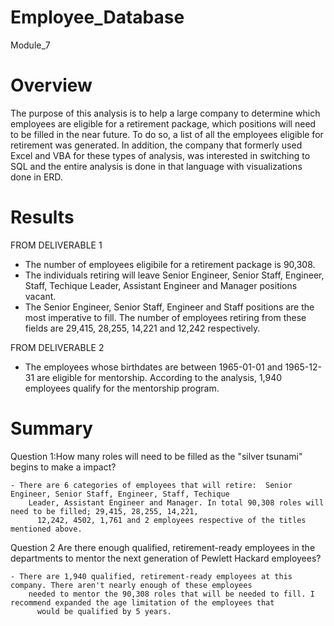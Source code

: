 # Employee_Database
Module_7

# Overview

 The purpose of this analysis is to help a large company to determine which employees are eligible for a retirement package,
 which positions will need to be filled in the near future. To do so, a list of all the employees eligible for retirement 
 was generated. In addition, the company that formerly used Excel and VBA for these types of analysis, was interested 
 in switching to SQL and the entire analysis is done in that language with visualizations done in ERD.
 
# Results

 FROM DELIVERABLE 1
 
  - The number of employees eligibile for a retirement package is 90,308.
  - The individuals retiring will leave Senior Engineer, Senior Staff, Engineer, Staff, Techique Leader, Assistant
      Engineer and Manager positions vacant. 
  - The Senior Engineer, Senior Staff, Engineer and Staff positions are the most imperative to fill. The number of
      employees retiring from these fields are 29,415, 28,255, 14,221 and 12,242 respectively. 
  
 FROM DELIVERABLE 2
 
  - The employees whose birthdates are between 1965-01-01 and 1965-12-31 are eligible for mentorship. 
  According to the analysis, 1,940 employees qualify for the mentorship program.
  
# Summary

 Question 1:How many roles will need to be filled as the "silver tsunami" begins to make a impact? 
 
    - There are 6 categories of employees that will retire:  Senior Engineer, Senior Staff, Engineer, Staff, Techique 
        Leader, Assistant Engineer and Manager. In total 90,308 roles will need to be filled; 29,415, 28,255, 14,221,
          12,242, 4502, 1,761 and 2 employees respective of the titles mentioned above. 
          
Question 2 Are there enough qualified, retirement-ready employees in the departments to mentor the next generation of Pewlett Hackard employees?

    - There are 1,940 qualified, retirement-ready employees at this company. There aren't nearly enough of these employees
        needed to mentor the 90,308 roles that will be needed to fill. I recommend expanded the age limitation of the employees that 
          would be qualified by 5 years. 
